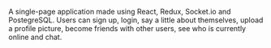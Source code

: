 A single-page application made using React, Redux, Socket.io and PostegreSQL. 
Users can sign up, login, say a little about themselves, upload a profile picture, become friends with other users, see who is currently online and chat.
